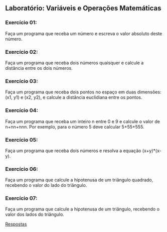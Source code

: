 ## Laboratório: Variáveis e Operações Matemáticas

### Exercício 01:

Faça um programa que receba um número e escreva o valor absoluto deste número.


### Exercício 02:

Faça um programa que receba dois números quaisquer e calcule a distância entre os dois números.


### Exercício 03:

Faça um programa que receba dois pontos no espaço em duas dimensões: (x1, y1) e (x2, y2), e calcule a distância euclidiana entre os pontos.




### Exercício 04:

Faça um programa que receba um inteiro n entre 0 e 9 e calcule o valor de n+nn+nnn. Por exemplo, para o número 5 deve calcular 5+55+555.



### Exercício 05:

Faça um programa que receba dois números e resolva a equação (x+y)*(x-y).



### Exercício 06:

Faça um programa que calcule a hipotenusa de um triângulo quadrado, recebendo o valor do lado do triângulo.





### Exercício 07:

Faça um programa que calcule a hipotenusa de um triângulo, recebendo o valor dos lados do triângulo.




[Respostas](https://github.com/viniciusdenovaes/Unip222IPE/tree/master/lab02)
